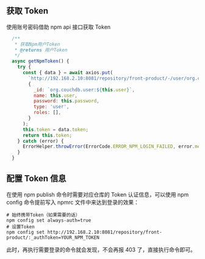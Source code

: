 ## 获取 Token

使用账号密码借助 npm api 接口获取 Token

```js
  /**
   * 获取Npm用户Token
   * @returns 用户Token
   */
  async getNpmToken() {
    try {
      const { data } = await axios.put(
        `http://192.168.2.10:8081/repository/front-product/-/user/org.couchdb.user:${this.user}`,
        {
          _id: `org.couchdb.user:${this.user}`,
          name: this.user,
          password: this.password,
          type: 'user',
          roles: [],
        }
      );
      this.token = data.token;
      return this.token;
    } catch (error) {
      ErrorHelper.throwError(ErrorCode.ERROR_NPM_LOGIN_FAILED, error.message);
    }
  }
```

## 配置 Token 信息

在使用 npm publish 命令时需要对应仓库的 Token 认证信息，可以使用 npm config 命令提前写入 npmrc 文件中来达到登录的效果：

```shell
# 始终携带Token（如果需要的话）
npm config set always-auth=true
# 设置Token
npm config set http://192.168.2.10:8081/repository/front-product/:_authToken=YOUR_NPM_TOKEN
```

此时，再执行需要登录的命令就会发现，不会再报 403 了，直接执行命令即可。
